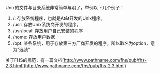 Unix的文件与目录系统非常简单与明了，举例以下几个例子：

1. /: 存放系统程序，也就是At&t开发的Unix程序。
2. /usr: 存放Unix系统商开发的程序。
3. /usr/local: 存放用户自己安装的程序
4. /home: 存放用户数据
5. /opt: 某些系统，用于存放第三方厂商开发的程序，所以取名为option，意为“选装”

关于FHS的规范，有一篇文档[http://www.pathname.com/fhs/pub/fhs-2.3.html](http://www.pathname.com/fhs/pub/fhs-2.3.html)



